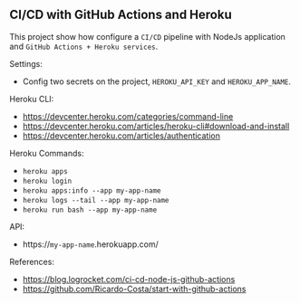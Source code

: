 ## CI/CD with GitHub Actions and Heroku

This project show how configure a `CI/CD` pipeline with NodeJs application and `GitHub Actions + Heroku services`.

Settings:
- Config two secrets on the project, `HEROKU_API_KEY` and `HEROKU_APP_NAME`.

Heroku CLI:
- https://devcenter.heroku.com/categories/command-line
- https://devcenter.heroku.com/articles/heroku-cli#download-and-install
- https://devcenter.heroku.com/articles/authentication

Heroku Commands:
- `heroku apps`
- `heroku login`
- `heroku apps:info --app my-app-name`
- `heroku logs --tail --app my-app-name`
- `heroku run bash --app my-app-name`

API:
- https://`my-app-name`.herokuapp.com/

References:
-  https://blog.logrocket.com/ci-cd-node-js-github-actions
-  https://github.com/Ricardo-Costa/start-with-github-actions